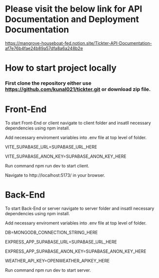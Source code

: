 # Please visit the below link for API Documentation and Deployment Documentation

https://mangrove-houseboat-fed.notion.site/Tickter-API-Documentation-af7e76b4fae24b89a57dfa8a6a248b2e

# How to start project locally

### First clone the repository either use https://github.com/kunal021/tickter.git or download zip file.

# Front-End

To start Front-End or client navigate to client folder and insatll necessary dependencies using npm install.

Add necessary enviroment variables into .env file at top level of folder.

VITE_SUPABASE_URL=SUPABASE_URL_HERE

VITE_SUPABASE_ANON_KEY=SUPABASE_ANON_KEY_HERE

Run command npm run dev to start client.

Navigate to http://localhost:5173/ in your browser.

# Back-End

To start Back-End or server navigate to server folder and insatll necessary dependencies using npm install.

Add necessary enviroment variables into .env file at top level of folder.

DB=MONGODB_CONNECTION_STRING_HERE

EXPRESS_APP_SUPABASE_URL=SUPABASE_URL_HERE

EXPRESS_APP_SUPABASE_ANON_KEY=SUPABASE_ANON_KEY_HERE

WEATHER_API_KEY=OPENWEATHER_APIKEY_HERE

Run command npm run dev to start server.
